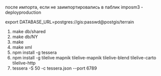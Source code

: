 после импорта, если не заимпортировались в паблик imposm3 -deployproduction

export DATABASE_URL=postgres://gis:passwd@postgis/terrain

1. make db/shared
2. make db/NY
3. make
4. make xml
5. npm install -g tessera
6. npm install -g tilelive mapnik tilelive-mapnik tilelive-blend tilelive-carto tilelive-http
7. tessera -S 50 -c tessera.json --port 6789
